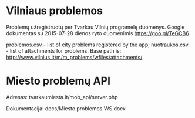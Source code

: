 # Vilniaus problemos

Problemų užregistruotų per Tvarkau Vilnių programėlę duomenys.
Google dokumentas su 2015-07-28 dienos ryto duomenimis https://goo.gl/TeGCB6

problemos.csv - list of city problems registered by the app;
nuotraukos.csv - list of attachments for problems. Base path is: http://www.vilnius.lt/m/m_problems/wfiles/attachments/

# Miesto problemų API

Adresas: tvarkaumiesta.lt/mob_api/server.php

Dokumentacija: docs/Miesto problemos WS.docx